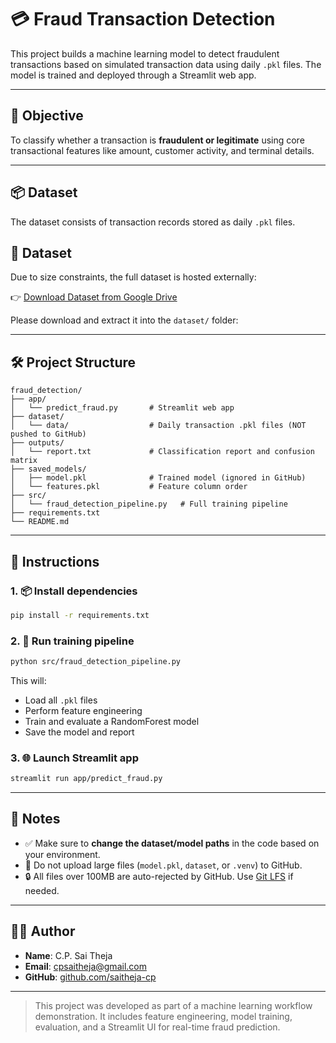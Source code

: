 
# 💳 Fraud Transaction Detection

This project builds a machine learning model to detect fraudulent transactions based on simulated transaction data using daily `.pkl` files. The model is trained and deployed through a Streamlit web app.

---

## 🎯 Objective

To classify whether a transaction is **fraudulent or legitimate** using core transactional features like amount, customer activity, and terminal details.

---

## 📦 Dataset

The dataset consists of transaction records stored as daily `.pkl` files.

## 📂 Dataset

Due to size constraints, the full dataset is hosted externally:

👉 [Download Dataset from Google Drive](https://drive.google.com/drive/folders/1_333wmwuT9ickBOAS_ChOPxewpG21kiT?usp=sharing)

Please download and extract it into the `dataset/` folder:

---

## 🛠 Project Structure

```
fraud_detection/
├── app/
│   └── predict_fraud.py       # Streamlit web app
├── dataset/
│   └── data/                  # Daily transaction .pkl files (NOT pushed to GitHub)
├── outputs/
│   └── report.txt             # Classification report and confusion matrix
├── saved_models/
│   ├── model.pkl              # Trained model (ignored in GitHub)
│   └── features.pkl           # Feature column order
├── src/
│   └── fraud_detection_pipeline.py   # Full training pipeline
├── requirements.txt
└── README.md
```

---

## 🚀 Instructions

### 1. 📦 Install dependencies
```bash
pip install -r requirements.txt
```

### 2. 🧠 Run training pipeline
```bash
python src/fraud_detection_pipeline.py
```

This will:
- Load all `.pkl` files
- Perform feature engineering
- Train and evaluate a RandomForest model
- Save the model and report

### 3. 🌐 Launch Streamlit app
```bash
streamlit run app/predict_fraud.py
```

---

## 📌 Notes

- ✅ Make sure to **change the dataset/model paths** in the code based on your environment.
- 📁 Do not upload large files (`model.pkl`, `dataset`, or `.venv`) to GitHub.
- 🔒 All files over 100MB are auto-rejected by GitHub. Use [Git LFS](https://git-lfs.github.com/) if needed.

---

## 👨‍💻 Author

- **Name**: C.P. Sai Theja  
- **Email**: [cpsaitheja@gmail.com](mailto:cpsaitheja@gmail.com)  
- **GitHub**: [github.com/saitheja-cp](https://github.com/saitheja-cp)

---

> This project was developed as part of a machine learning workflow demonstration. It includes feature engineering, model training, evaluation, and a Streamlit UI for real-time fraud prediction.
